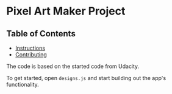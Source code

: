 # Pixel Art Maker Project

## Table of Contents

* [Instructions](#instructions)
* [Contributing](#contributing)

The code is based on the started code from Udacity.

To get started, open `designs.js` and start building out the app's functionality.


